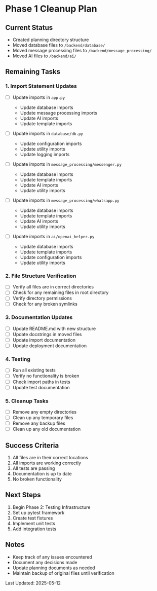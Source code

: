 # Phase 1 Cleanup Plan

## Current Status
- Created planning directory structure
- Moved database files to `/backend/database/`
- Moved message processing files to `/backend/message_processing/`
- Moved AI files to `/backend/ai/`

## Remaining Tasks

### 1. Import Statement Updates
- [ ] Update imports in `app.py`
  - Update database imports
  - Update message processing imports
  - Update AI imports
  - Update template imports

- [ ] Update imports in `database/db.py`
  - Update configuration imports
  - Update utility imports
  - Update logging imports

- [ ] Update imports in `message_processing/messenger.py`
  - Update database imports
  - Update template imports
  - Update AI imports
  - Update utility imports

- [ ] Update imports in `message_processing/whatsapp.py`
  - Update database imports
  - Update template imports
  - Update AI imports
  - Update utility imports

- [ ] Update imports in `ai/openai_helper.py`
  - Update database imports
  - Update template imports
  - Update configuration imports
  - Update utility imports

### 2. File Structure Verification
- [ ] Verify all files are in correct directories
- [ ] Check for any remaining files in root directory
- [ ] Verify directory permissions
- [ ] Check for any broken symlinks

### 3. Documentation Updates
- [ ] Update README.md with new structure
- [ ] Update docstrings in moved files
- [ ] Update import documentation
- [ ] Update deployment documentation

### 4. Testing
- [ ] Run all existing tests
- [ ] Verify no functionality is broken
- [ ] Check import paths in tests
- [ ] Update test documentation

### 5. Cleanup Tasks
- [ ] Remove any empty directories
- [ ] Clean up any temporary files
- [ ] Remove any backup files
- [ ] Clean up any old documentation

## Success Criteria
1. All files are in their correct locations
2. All imports are working correctly
3. All tests are passing
4. Documentation is up to date
5. No broken functionality

## Next Steps
1. Begin Phase 2: Testing Infrastructure
2. Set up pytest framework
3. Create test fixtures
4. Implement unit tests
5. Add integration tests

## Notes
- Keep track of any issues encountered
- Document any decisions made
- Update planning documents as needed
- Maintain backup of original files until verification

Last Updated: 2025-05-12
